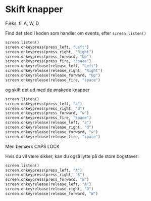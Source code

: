 # Skift knapper

F.eks. til A, W, D

Find det sted i koden som handler om events, efter `screen.listen()`

```python
screen.listen()
screen.onkeypress(press_left, "Left")
screen.onkeypress(press_right, "Right")
screen.onkeypress(press_forward, "Up")
screen.onkeypress(press_fire, "space")
screen.onkeyrelease(release_left, "Left")
screen.onkeyrelease(release_right, "Right")
screen.onkeyrelease(release_forward, "Up")
screen.onkeyrelease(release_fire, "space")
```

og skift det ud med de ønskede knapper

```python
screen.listen()
screen.onkeypress(press_left, "a")
screen.onkeypress(press_right, "d")
screen.onkeypress(press_forward, "w")
screen.onkeypress(press_fire, "space")
screen.onkeyrelease(release_left, "a")
screen.onkeyrelease(release_right, "d")
screen.onkeyrelease(release_forward, "w")
screen.onkeyrelease(release_fire, "space")
```

Men bemærk CAPS LOCK

Hvis du vil være sikker, kan du også lytte på de store bogstaver:


```python
screen.listen()
screen.onkeypress(press_left, "A")
screen.onkeypress(press_right, "S")
screen.onkeypress(press_forward, "W")
screen.onkeyrelease(release_left, "A")
screen.onkeyrelease(release_right, "D")
screen.onkeyrelease(release_forward, "W")
```